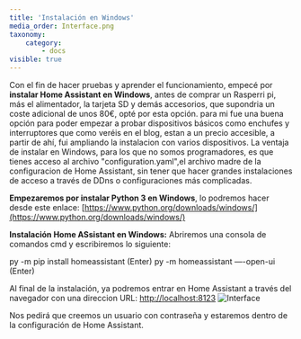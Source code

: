 ```yaml
---
title: 'Instalación en Windows'
media_order: Interface.png
taxonomy:
    category:
        - docs
visible: true
---
```


Con el fin de hacer pruebas y aprender el funcionamiento, empecé por **instalar Home Assistant en Windows**, antes de comprar un Rasperri pi, más el alimentador, la tarjeta SD y demás accesorios, que supondria un coste adicional de unos 80€, opté por esta opción. para mi fue una buena opción para poder empezar a probar dispositivos básicos como enchufes y interruptores que como veréis en el blog, estan a un precio accesible, a partir de ahí, fui ampliando la instalacion con varios dispositivos.
La ventaja de instalar en Windows, para los que no somos programadores, es que tienes acceso al archivo "configuration.yaml",el archivo madre de la configuracion de Home Assistant, sin tener que hacer grandes instalaciones de acceso a través de DDns o configuraciones más complicadas.

**Empezaremos por instalar Python 3 en Windows**, lo podremos hacer desde este enlace: [https://www.python.org/downloads/windows/](https://www.python.org/downloads/windows/)

**Instalación Home ASsistant en Windows:**
Abriremos una consola de comandos cmd y escribiremos lo siguiente:

py -m pip install homeassistant (Enter)
py -m homeassistant —-open-ui (Enter)

Al final de la instalación, ya podremos entrar en Home Assistant a través del navegador con una direccion URL:  [http://localhost:8123](http://localhost:8123)
![Interface](Interface.png)


Nos pedirá que creemos un usuario con contraseña y estaremos dentro de la configuración de Home Assistant.




 


